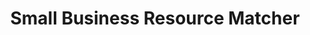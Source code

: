---
layout: post
title:  "Small Business Resource Matcher"
category: SmallBiz
thumbnail: "/images/thumbs/TKTK.png"
description: "Product design on a web portal and application tracker."
---